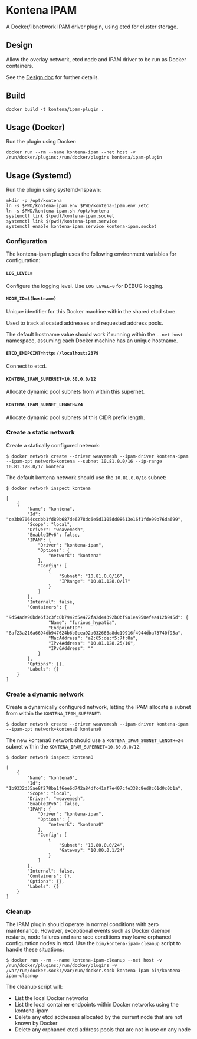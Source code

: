 # Kontena IPAM

A Docker/libnetwork IPAM driver plugin, using etcd for cluster storage.

## Design

Allow the overlay network, etcd node and IPAM driver to be run as Docker containers.

See the [Design doc](/docs/design.md) for further details.

## Build

    docker build -t kontena/ipam-plugin .

## Usage (Docker)

Run the plugin using Docker:

    docker run --rm --name kontena-ipam --net host -v /run/docker/plugins:/run/docker/plugins kontena/ipam-plugin

## Usage (Systemd)

Run the plugin using systemd-nspawn:

    mkdir -p /opt/kontena
    ln -s $PWD/kontena-ipam.env $PWD/kontena-ipam.env /etc
    ln -s $PWD/kontena-ipam.sh /opt/kontena
    systemctl link $(pwd)/kontena-ipam.socket
    systemctl link $(pwd)/kontena-ipam.service
    systemctl enable kontena-ipam.service kontena-ipam.socket

### Configuration

The kontena-ipam plugin uses the following environment variables for configuration:

#### `LOG_LEVEL=`

Configure the logging level. Use `LOG_LEVEL=0` for DEBUG logging.

#### `NODE_ID=$(hostname)`

Unique identifier for this Docker machine within the shared etcd store.

Used to track allocated addresses and requested address pools.

The default hostname value should work if running within the `--net host` namespace, assuming each Docker machine has an unique hostname.

#### `ETCD_ENDPOINT=http://localhost:2379`

Connect to etcd.

#### `KONTENA_IPAM_SUPERNET=10.80.0.0/12`

Allocate dynamic pool subnets from within this supernet.

#### `KONTENA_IPAM_SUBNET_LENGTH=24`

Allocate dynamic pool subnets of this CIDR prefix length.

### Create a static network

Create a statically configured network:

    $ docker network create --driver weavemesh --ipam-driver kontena-ipam --ipam-opt network=kontena --subnet 10.81.0.0/16 --ip-range 10.81.128.0/17 kontena

The default kontena network should use the `10.81.0.0/16` subnet:

    $ docker network inspect kontena

```
[
    {
        "Name": "kontena",
        "Id": "ce3b07064ccdbb1fd89b687de6278dc6e5d1105dd08613e16f1fde99b76da699",
        "Scope": "local",
        "Driver": "weavemesh",
        "EnableIPv6": false,
        "IPAM": {
            "Driver": "kontena-ipam",
            "Options": {
                "network": "kontena"
            },
            "Config": [
                {
                    "Subnet": "10.81.0.0/16",
                    "IPRange": "10.81.128.0/17"
                }
            ]
        },
        "Internal": false,
        "Containers": {
            "9d54ade90bde6f3c3fc0b7942d5e472fa2d44392b0bf9a1ea950efea412b945d": {
                "Name": "furious_hypatia",
                "EndpointID": "8af23a216a6694db947624b6b0cea92a032666a8dc19916f4944dba73740f95a",
                "MacAddress": "a2:65:de:f5:7f:8a",
                "IPv4Address": "10.81.128.25/16",
                "IPv6Address": ""
            }
        },
        "Options": {},
        "Labels": {}
    }
]
```

### Create a dynamic network

Create a dynamically configured network, letting the IPAM allocate a subnet from within the `KONTENA_IPAM_SUPERNET`:

    $ docker network create --driver weavemesh --ipam-driver kontena-ipam --ipam-opt network=kontena0 kontena0

The new kontena0 network should use a `KONTENA_IPAM_SUBNET_LENGTH=24` subnet within the `KONTENA_IPAM_SUPERNET=10.80.0.0/12`:

    $ docker network inspect kontena0
```
[
    {
        "Name": "kontena0",
        "Id": "1b9332d35ae8f278ba1f6ee6d742a84dfc41af7e407cfe338c8ed8c61d0c0b1a",
        "Scope": "local",
        "Driver": "weavemesh",
        "EnableIPv6": false,
        "IPAM": {
            "Driver": "kontena-ipam",
            "Options": {
                "network": "kontena0"
            },
            "Config": [
                {
                    "Subnet": "10.80.0.0/24",
                    "Gateway": "10.80.0.1/24"
                }
            ]
        },
        "Internal": false,
        "Containers": {},
        "Options": {},
        "Labels": {}
    }
]
```

### Cleanup

The IPAM plugin should operate in normal conditions with zero maintenance.
However, exceptional events such as Docker daemon restarts, node failures and rare race conditions may leave orphaned configuration nodes in etcd.
Use the `bin/kontena-ipam-cleanup` script to handle these situations:

    $ docker run --rm --name kontena-ipam-cleanup --net host -v /run/docker/plugins:/run/docker/plugins -v /var/run/docker.sock:/var/run/docker.sock kontena-ipam bin/kontena-ipam-cleanup

The cleanup script will:

* List the local Docker networks
* List the local container endpoints within Docker networks using the kontena-ipam
* Delete any etcd addresses allocated by the current node that are not known by Docker
* Delete any orphaned etcd address pools that are not in use on any node

